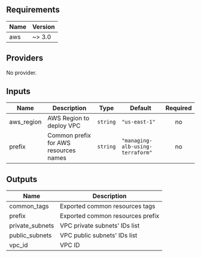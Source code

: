 ## Requirements

| Name | Version |
|------|---------|
| aws | ~> 3.0 |

## Providers

No provider.

## Inputs

| Name | Description | Type | Default | Required |
|------|-------------|------|---------|:--------:|
| aws\_region | AWS Region to deploy VPC | `string` | `"us-east-1"` | no |
| prefix | Common prefix for AWS resources names | `string` | `"managing-alb-using-terraform"` | no |

## Outputs

| Name | Description |
|------|-------------|
| common\_tags | Exported common resources tags |
| prefix | Exported common resources prefix |
| private\_subnets | VPC private subnets' IDs list |
| public\_subnets | VPC public subnets' IDs list |
| vpc\_id | VPC ID |

